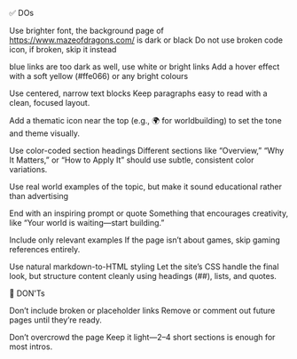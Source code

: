 ✅ DOs

Use brighter font, the background page of https://www.mazeofdragons.com/ is dark or black
Do not use broken code icon, if broken, skip it instead

blue links are too dark as well, use white or bright links
Add a hover effect with a soft yellow (#ffe066) or any bright colours

Use centered, narrow text blocks
Keep paragraphs easy to read with a clean, focused layout.

Add a thematic icon near the top
(e.g., 🌍 for worldbuilding) to set the tone and theme visually.

Use color-coded section headings
Different sections like “Overview,” “Why It Matters,” or “How to Apply It” should use subtle, consistent color variations.

Use real world examples of the topic, but make it sound educational rather than advertising

End with an inspiring prompt or quote
Something that encourages creativity, like “Your world is waiting—start building.”

Include only relevant examples
If the page isn’t about games, skip gaming references entirely.

Use natural markdown-to-HTML styling
Let the site’s CSS handle the final look, but structure content cleanly using headings (##), lists, and quotes.

🚫 DON'Ts

Don’t include broken or placeholder links
Remove or comment out future pages until they’re ready.

Don’t overcrowd the page
Keep it light—2–4 short sections is enough for most intros.

